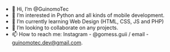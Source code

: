 - 👋 Hi, I’m @GuinomoTec
- 👀 I’m interested in Python and all kinds of mobile development.
- 🌱 I’m currently learning Web Design (HTML, CSS, JS and PHP)
- 💞️ I’m looking to collaborate on any projects.
- 📫 How to reach me: Instagram - @gomess.guii / email - guinomotec.dev@gmail.com.

<!---
GuinomoTec/GuinomoTec is a ✨ special ✨ repository because its `README.md` (this file) appears on your GitHub profile.
You can click the Preview link to take a look at your changes.
--->
